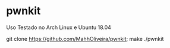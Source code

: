 # pwnkit
Uso
Testado no Arch Linux e Ubuntu 18.04

git clone https://github.com/MahhOliveira/pwnkit;
make
./pwnkit
